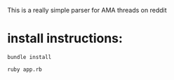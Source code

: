This is a really simple parser for AMA threads on reddit

# install instructions:

`bundle install`



`ruby app.rb`
